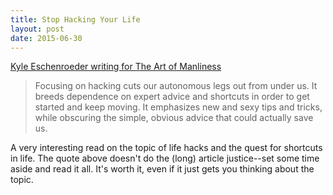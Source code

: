 ```yaml
---
title: Stop Hacking Your Life
layout: post
date: 2015-06-30
---
```

[Kyle Eschenroeder writing for The Art of Manliness](http://www.artofmanliness.com/2015/04/13/stop-hacking-your-life/)

> Focusing on hacking cuts our autonomous legs out from under us. It breeds dependence on expert advice and shortcuts in order to get started and keep moving. It emphasizes new and sexy tips and tricks, while obscuring the simple, obvious advice that could actually save us. 

A very interesting read on the topic of life hacks and the quest for shortcuts in life. The quote above doesn't do the (long) article justice--set some time aside and read it all. It's worth it, even if it just gets you thinking about the topic.